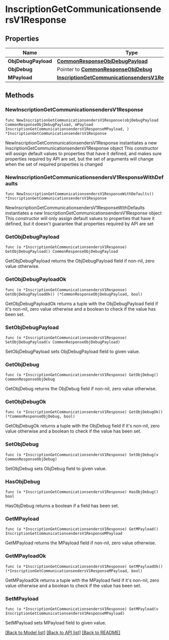 # InscriptionGetCommunicationsendersV1Response

## Properties

Name | Type | Description | Notes
------------ | ------------- | ------------- | -------------
**ObjDebugPayload** | [**CommonResponseObjDebugPayload**](CommonResponseObjDebugPayload.md) |  | 
**ObjDebug** | Pointer to [**CommonResponseObjDebug**](CommonResponseObjDebug.md) |  | [optional] 
**MPayload** | [**InscriptionGetCommunicationsendersV1ResponseMPayload**](InscriptionGetCommunicationsendersV1ResponseMPayload.md) |  | 

## Methods

### NewInscriptionGetCommunicationsendersV1Response

`func NewInscriptionGetCommunicationsendersV1Response(objDebugPayload CommonResponseObjDebugPayload, mPayload InscriptionGetCommunicationsendersV1ResponseMPayload, ) *InscriptionGetCommunicationsendersV1Response`

NewInscriptionGetCommunicationsendersV1Response instantiates a new InscriptionGetCommunicationsendersV1Response object
This constructor will assign default values to properties that have it defined,
and makes sure properties required by API are set, but the set of arguments
will change when the set of required properties is changed

### NewInscriptionGetCommunicationsendersV1ResponseWithDefaults

`func NewInscriptionGetCommunicationsendersV1ResponseWithDefaults() *InscriptionGetCommunicationsendersV1Response`

NewInscriptionGetCommunicationsendersV1ResponseWithDefaults instantiates a new InscriptionGetCommunicationsendersV1Response object
This constructor will only assign default values to properties that have it defined,
but it doesn't guarantee that properties required by API are set

### GetObjDebugPayload

`func (o *InscriptionGetCommunicationsendersV1Response) GetObjDebugPayload() CommonResponseObjDebugPayload`

GetObjDebugPayload returns the ObjDebugPayload field if non-nil, zero value otherwise.

### GetObjDebugPayloadOk

`func (o *InscriptionGetCommunicationsendersV1Response) GetObjDebugPayloadOk() (*CommonResponseObjDebugPayload, bool)`

GetObjDebugPayloadOk returns a tuple with the ObjDebugPayload field if it's non-nil, zero value otherwise
and a boolean to check if the value has been set.

### SetObjDebugPayload

`func (o *InscriptionGetCommunicationsendersV1Response) SetObjDebugPayload(v CommonResponseObjDebugPayload)`

SetObjDebugPayload sets ObjDebugPayload field to given value.


### GetObjDebug

`func (o *InscriptionGetCommunicationsendersV1Response) GetObjDebug() CommonResponseObjDebug`

GetObjDebug returns the ObjDebug field if non-nil, zero value otherwise.

### GetObjDebugOk

`func (o *InscriptionGetCommunicationsendersV1Response) GetObjDebugOk() (*CommonResponseObjDebug, bool)`

GetObjDebugOk returns a tuple with the ObjDebug field if it's non-nil, zero value otherwise
and a boolean to check if the value has been set.

### SetObjDebug

`func (o *InscriptionGetCommunicationsendersV1Response) SetObjDebug(v CommonResponseObjDebug)`

SetObjDebug sets ObjDebug field to given value.

### HasObjDebug

`func (o *InscriptionGetCommunicationsendersV1Response) HasObjDebug() bool`

HasObjDebug returns a boolean if a field has been set.

### GetMPayload

`func (o *InscriptionGetCommunicationsendersV1Response) GetMPayload() InscriptionGetCommunicationsendersV1ResponseMPayload`

GetMPayload returns the MPayload field if non-nil, zero value otherwise.

### GetMPayloadOk

`func (o *InscriptionGetCommunicationsendersV1Response) GetMPayloadOk() (*InscriptionGetCommunicationsendersV1ResponseMPayload, bool)`

GetMPayloadOk returns a tuple with the MPayload field if it's non-nil, zero value otherwise
and a boolean to check if the value has been set.

### SetMPayload

`func (o *InscriptionGetCommunicationsendersV1Response) SetMPayload(v InscriptionGetCommunicationsendersV1ResponseMPayload)`

SetMPayload sets MPayload field to given value.



[[Back to Model list]](../README.md#documentation-for-models) [[Back to API list]](../README.md#documentation-for-api-endpoints) [[Back to README]](../README.md)


